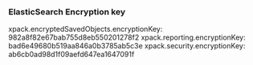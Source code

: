 ### ElasticSearch Encryption key

xpack.encryptedSavedObjects.encryptionKey: 982a8f82e67bab755d8eb550201278f2
xpack.reporting.encryptionKey: bad6e49680b519aa846a0b3785ab5c3e
xpack.security.encryptionKey: ab6cb0ad98d1f09aefd647ea1647091f
